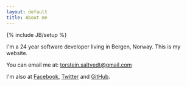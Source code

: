 ```yaml
---
layout: default
title: About me
---
```

{% include JB/setup %}

I'm a 24 year software developer living in Bergen, Norway. This is my website.

You can email me at: torstein.saltvedt@gmail.com

I'm also at 
<a href="http://facebook.com/saltvedt">Facebook</a>, 
<a href="http://twitter.com/saltvedt">Twitter</a> and
<a href="https://github.com/saltvedt/">GitHub</a>.